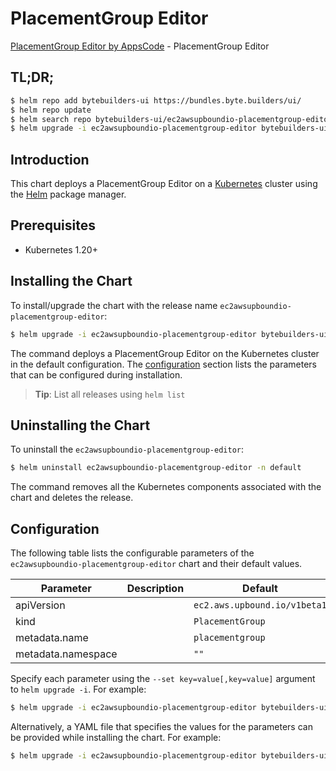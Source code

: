 # PlacementGroup Editor

[PlacementGroup Editor by AppsCode](https://byte.builders) - PlacementGroup Editor

## TL;DR;

```bash
$ helm repo add bytebuilders-ui https://bundles.byte.builders/ui/
$ helm repo update
$ helm search repo bytebuilders-ui/ec2awsupboundio-placementgroup-editor --version=v0.4.18
$ helm upgrade -i ec2awsupboundio-placementgroup-editor bytebuilders-ui/ec2awsupboundio-placementgroup-editor -n default --create-namespace --version=v0.4.18
```

## Introduction

This chart deploys a PlacementGroup Editor on a [Kubernetes](http://kubernetes.io) cluster using the [Helm](https://helm.sh) package manager.

## Prerequisites

- Kubernetes 1.20+

## Installing the Chart

To install/upgrade the chart with the release name `ec2awsupboundio-placementgroup-editor`:

```bash
$ helm upgrade -i ec2awsupboundio-placementgroup-editor bytebuilders-ui/ec2awsupboundio-placementgroup-editor -n default --create-namespace --version=v0.4.18
```

The command deploys a PlacementGroup Editor on the Kubernetes cluster in the default configuration. The [configuration](#configuration) section lists the parameters that can be configured during installation.

> **Tip**: List all releases using `helm list`

## Uninstalling the Chart

To uninstall the `ec2awsupboundio-placementgroup-editor`:

```bash
$ helm uninstall ec2awsupboundio-placementgroup-editor -n default
```

The command removes all the Kubernetes components associated with the chart and deletes the release.

## Configuration

The following table lists the configurable parameters of the `ec2awsupboundio-placementgroup-editor` chart and their default values.

|     Parameter      | Description |                 Default                 |
|--------------------|-------------|-----------------------------------------|
| apiVersion         |             | <code>ec2.aws.upbound.io/v1beta1</code> |
| kind               |             | <code>PlacementGroup</code>             |
| metadata.name      |             | <code>placementgroup</code>             |
| metadata.namespace |             | <code>""</code>                         |


Specify each parameter using the `--set key=value[,key=value]` argument to `helm upgrade -i`. For example:

```bash
$ helm upgrade -i ec2awsupboundio-placementgroup-editor bytebuilders-ui/ec2awsupboundio-placementgroup-editor -n default --create-namespace --version=v0.4.18 --set apiVersion=ec2.aws.upbound.io/v1beta1
```

Alternatively, a YAML file that specifies the values for the parameters can be provided while
installing the chart. For example:

```bash
$ helm upgrade -i ec2awsupboundio-placementgroup-editor bytebuilders-ui/ec2awsupboundio-placementgroup-editor -n default --create-namespace --version=v0.4.18 --values values.yaml
```
